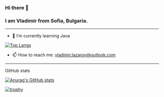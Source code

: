 ### Hi there 👋 
### I am Vladimir from Sofia, Bulgaria.
-------------------------------------------------------------------------------
- 🌱 I’m currently learning Java

[![Top Langs](https://github-readme-stats.vercel.app/api/top-langs/?username=Taraskonski)](https://github.com/anuraghazra/github-readme-stats)

- 📫 How to reach me: vladimir.lazarov@outlook.com
-------------------------------------------------------------------------------
GitHub stats

[![Anurag's GitHub stats](https://github-readme-stats.vercel.app/api?username=Taraskonski)](https://github.com/anuraghazra/github-readme-stats)

[![trophy](https://github-profile-trophy.vercel.app/?username=Taraskonski)](https://github.com/ryo-ma/github-profile-trophy)
